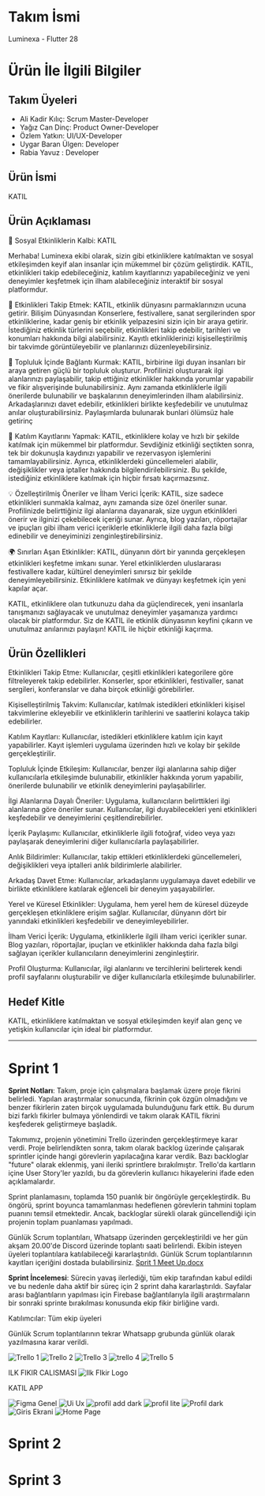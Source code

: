 # **Takım İsmi**

Luminexa - Flutter 28

# Ürün İle İlgili Bilgiler

## Takım Üyeleri
- Ali Kadir Kılıç: Scrum Master-Developer
- Yağız Can Dinç: Product Owner-Developer
- Özlem Yatkın: UI/UX-Developer
- Uygar Baran Ülgen: Developer
- Rabia Yavuz : Developer

## Ürün İsmi
  KATIL
 
## Ürün Açıklaması
  📢 Sosyal Etkinliklerin Kalbi: KATIL

Merhaba! Luminexa ekibi olarak, sizin gibi etkinliklere katılmaktan ve sosyal etkileşimden keyif alan insanlar için mükemmel bir çözüm geliştirdik. KATIL, etkinlikleri takip edebileceğiniz, katılım kayıtlarınızı yapabileceğiniz ve yeni deneyimler keşfetmek için ilham alabileceğiniz interaktif bir sosyal platformdur.

🎉 Etkinlikleri Takip Etmek: KATIL, etkinlik dünyasını parmaklarınızın ucuna getirir. Bilişim Dünyasından Konserlere, festivallere, sanat sergilerinden spor etkinliklerine, kadar geniş bir etkinlik yelpazesini sizin için bir araya getirir. İstediğiniz etkinlik türlerini seçebilir, etkinlikleri takip edebilir, tarihleri ve konumları hakkında bilgi alabilirsiniz. Kayıtlı etkinliklerinizi kişiselleştirilmiş bir takvimde görüntüleyebilir ve planlarınızı düzenleyebilirsiniz.

🤝 Topluluk İçinde Bağlantı Kurmak: KATIL, birbirine ilgi duyan insanları bir araya getiren güçlü bir topluluk oluşturur. Profilinizi oluşturarak ilgi alanlarınızı paylaşabilir, takip ettiğiniz etkinlikler hakkında yorumlar yapabilir ve fikir alışverişinde bulunabilirsiniz. Aynı zamanda etkinliklerle ilgili önerilerde bulunabilir ve başkalarının deneyimlerinden ilham alabilirsiniz. Arkadaşlarınızı davet edebilir, etkinlikleri birlikte keşfedebilir ve unutulmaz anılar oluşturabilirsiniz. Paylaşımlarda bulunarak bunlari ölümsüz hale getirinç

📝 Katılım Kayıtlarını Yapmak: KATIL, etkinliklere kolay ve hızlı bir şekilde katılmak için mükemmel bir platformdur. Sevdiğiniz etkinliği seçtikten sonra, tek bir dokunuşla kaydınızı yapabilir ve rezervasyon işlemlerini tamamlayabilirsiniz. Ayrıca, etkinliklerdeki güncellemeleri alabilir, değişiklikler veya iptaller hakkında bilgilendirilebilirsiniz. Bu şekilde, istediğiniz etkinliklere katılmak için hiçbir fırsatı kaçırmazsınız.

💡 Özelleştirilmiş Öneriler ve İlham Verici İçerik: KATIL, size sadece etkinlikleri sunmakla kalmaz, aynı zamanda size özel öneriler sunar. Profilinizde belirttiğiniz ilgi alanlarına dayanarak, size uygun etkinlikleri önerir ve ilginizi çekebilecek içeriği sunar. Ayrıca, blog yazıları, röportajlar ve ipuçları gibi ilham verici içeriklerle etkinliklerle ilgili daha fazla bilgi edinebilir ve deneyiminizi zenginleştirebilirsiniz.

🌍 Sınırları Aşan Etkinlikler: KATIL, dünyanın dört bir yanında gerçekleşen etkinlikleri keşfetme imkanı sunar. Yerel etkinliklerden uluslararası festivallere kadar, kültürel deneyimleri sınırsız bir şekilde deneyimleyebilirsiniz. Etkinliklere katılmak ve dünyayı keşfetmek için yeni kapılar açar.

KATIL, etkinliklere olan tutkunuzu daha da güçlendirecek, yeni insanlarla tanışmanızı sağlayacak ve unutulmaz deneyimler yaşamanıza yardımcı olacak bir platformdur. Siz de KATIL ile etkinlik dünyasının keyfini çıkarın ve unutulmaz anılarınızı paylaşın! KATIL ile hiçbir etkinliği kaçırma.


## Ürün Özellikleri
Etkinlikleri Takip Etme: Kullanıcılar, çeşitli etkinlikleri kategorilere göre filtreleyerek takip edebilirler. Konserler, spor etkinlikleri, festivaller, sanat sergileri, konferanslar ve daha birçok etkinliği görebilirler.

Kişiselleştirilmiş Takvim: Kullanıcılar, katılmak istedikleri etkinlikleri kişisel takvimlerine ekleyebilir ve etkinliklerin tarihlerini ve saatlerini kolayca takip edebilirler.

Katılım Kayıtları: Kullanıcılar, istedikleri etkinliklere katılım için kayıt yapabilirler. Kayıt işlemleri uygulama üzerinden hızlı ve kolay bir şekilde gerçekleştirilir.

Topluluk İçinde Etkileşim: Kullanıcılar, benzer ilgi alanlarına sahip diğer kullanıcılarla etkileşimde bulunabilir, etkinlikler hakkında yorum yapabilir, önerilerde bulunabilir ve etkinlik deneyimlerini paylaşabilirler.

İlgi Alanlarına Dayalı Öneriler: Uygulama, kullanıcıların belirttikleri ilgi alanlarına göre öneriler sunar. Kullanıcılar, ilgi duyabilecekleri yeni etkinlikleri keşfedebilir ve deneyimlerini çeşitlendirebilirler.

İçerik Paylaşımı: Kullanıcılar, etkinliklerle ilgili fotoğraf, video veya yazı paylaşarak deneyimlerini diğer kullanıcılarla paylaşabilirler.

Anlık Bildirimler: Kullanıcılar, takip ettikleri etkinliklerdeki güncellemeleri, değişiklikleri veya iptalleri anlık bildirimlerle alabilirler.

Arkadaş Davet Etme: Kullanıcılar, arkadaşlarını uygulamaya davet edebilir ve birlikte etkinliklere katılarak eğlenceli bir deneyim yaşayabilirler.

Yerel ve Küresel Etkinlikler: Uygulama, hem yerel hem de küresel düzeyde gerçekleşen etkinliklere erişim sağlar. Kullanıcılar, dünyanın dört bir yanındaki etkinlikleri keşfedebilir ve deneyimleyebilirler.

İlham Verici İçerik: Uygulama, etkinliklerle ilgili ilham verici içerikler sunar. Blog yazıları, röportajlar, ipuçları ve etkinlikler hakkında daha fazla bilgi sağlayan içerikler kullanıcıların deneyimlerini zenginleştirir.

Profil Oluşturma: Kullanıcılar, ilgi alanlarını ve tercihlerini belirterek kendi profil sayfalarını oluşturabilir ve diğer kullanıcılarla etkileşimde bulunabilirler.

## Hedef Kitle
KATIL, etkinliklere katılmaktan ve sosyal etkileşimden keyif alan genç ve yetişkin kullanıcılar için ideal bir platformdur.

---

# Sprint 1
**Sprint Notları**:
Takım, proje için çalışmalara başlamak üzere proje fikrini belirledi. Yapılan araştırmalar sonucunda, fikrinin çok özgün olmadığını ve benzer fikirlerin zaten birçok uygulamada bulunduğunu fark ettik. Bu durum bizi farklı fikirler bulmaya yönlendirdi ve takım olarak KATIL fikrini keşfederek geliştirmeye başladık.

Takımımız, projenin yönetimini Trello üzerinden gerçekleştirmeye karar verdi. Proje belirlendikten sonra, takım olarak backlog üzerinde çalışarak sprintler içinde hangi görevlerin yapılacağına karar verdik. Bazı backloglar "future" olarak eklenmiş, yani ileriki sprintlere bırakılmıştır. Trello'da kartların içine User Story'ler yazıldı, bu da görevlerin kullanıcı hikayelerini ifade eden açıklamalardır.

Sprint planlamasını, toplamda 150 puanlık bir öngörüyle gerçekleştirdik. Bu öngörü, sprint boyunca tamamlanması hedeflenen görevlerin tahmini toplam puanını temsil etmektedir. Ancak, backloglar sürekli olarak güncellendiği için projenin toplam puanlaması yapılmadı.

Günlük Scrum toplantıları, Whatsapp üzerinden gerçekleştirildi ve her gün akşam 20.00'de Discord üzerinde toplantı saati belirlendi. Ekibin isteyen üyeleri toplantılara katılabileceği kararlaştırıldı. Günlük Scrum toplantılarının kayıtları içeriğini dostada bulabilirsiniz.
[Sprit 1 Meet Up.docx](https://github.com/Yaizzz/F28_Luminexa/files/11782162/Sprit.1.Meet.Up.docx)

**Sprint İncelemesi**: Sürecin yavaş ilerlediği, tüm ekip tarafından kabul edildi ve bu nedenle daha aktif bir süreç için 2 sprint daha kararlaştırıldı. Sayfalar arası bağlantıların yapılması için Firebase bağlantılarıyla ilgili araştırmaların bir sonraki sprinte bırakılması konusunda ekip fikir birliğine vardı.

Katılımcılar: Tüm ekip üyeleri

Günlük Scrum toplantılarının tekrar Whatsapp grubunda günlük olarak yazılmasına karar verildi.


![Trello 1](https://github.com/Yaizzz/F28_Luminexa/assets/113242271/210b9a07-db49-4145-85a1-4870497996a7)
![Trello 2](https://github.com/Yaizzz/F28_Luminexa/assets/113242271/e7c0dfc5-bd37-4585-ba47-bbbcc51968de)
![Trello 3](https://github.com/Yaizzz/F28_Luminexa/assets/113242271/9d4b8b0a-dfd2-4991-97bf-19b22ef0f876)
![trello 4](https://github.com/Yaizzz/F28_Luminexa/assets/113242271/ce429230-7680-49fb-8691-b5539f1db4d1)
![Trello 5](https://github.com/Yaizzz/F28_Luminexa/assets/113242271/34df0ada-aaa9-4f34-a63d-178b20a29136)

ILK FIKIR CALISMASI
![Ilk FIkir Logo](https://github.com/Yaizzz/F28_Luminexa/assets/113242271/924fdf6c-cdeb-4faa-bd2a-3582364fcff2)

KATIL APP

![Figma Genel](https://github.com/Yaizzz/F28_Luminexa/assets/113242271/b8755fcf-ad94-4d44-99e0-cac60bddd78e)
![Ui Ux](https://github.com/Yaizzz/F28_Luminexa/assets/113242271/844f8345-7ad7-44b2-b71e-72ef537df5a5)
![profil add dark](https://github.com/Yaizzz/F28_Luminexa/assets/113242271/c19186aa-7bea-4ad1-bf4d-f3f66784fc72)
![profil lite](https://github.com/Yaizzz/F28_Luminexa/assets/113242271/5706f29c-9daa-4351-902b-469e6bb0ff8c)
![Profil dark](https://github.com/Yaizzz/F28_Luminexa/assets/113242271/b74ccd75-ae45-41db-8267-e5389cb629f7)
![Giris Ekrani](https://github.com/Yaizzz/F28_Luminexa/assets/113242271/37aef623-bf84-4213-8ad8-91a8fae74eaf)
![Home Page](https://github.com/Yaizzz/F28_Luminexa/assets/113242271/1c5eafd8-b8ec-471f-8f64-099f7f15cc81)



# Sprint 2

# Sprint 3

